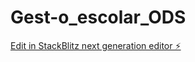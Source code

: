 # Gest-o_escolar_ODS

[Edit in StackBlitz next generation editor ⚡️](https://stackblitz.com/~/github.com/pepehbo/Gest-o_escolar_ODS)